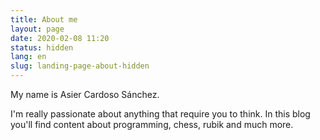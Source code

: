 ```yaml
---
title: About me
layout: page
date: 2020-02-08 11:20
status: hidden
lang: en
slug: landing-page-about-hidden
---
```

My name is Asier Cardoso Sánchez.

I'm really passionate about anything that require you to think. In this blog you'll find content
about programming, chess, rubik and much more.
